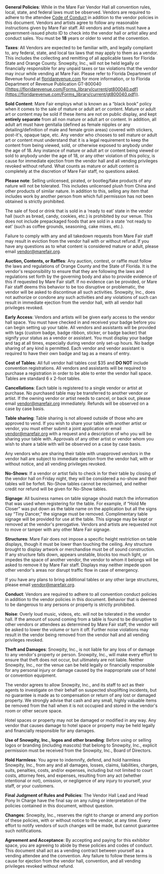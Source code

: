 **General Policies**: While in the Mare Fair Vendor Hall all convention rules, local, state, and federal laws must be observed. Vendors are required to adhere to the attendee [Code of Conduct](Code%20of%20Conduct.md) in addition to the vendor policies in this document. Vendors and artists agree to follow any reasonable instructions given by Mare Fair staff. All vendors and artists must have a government-issued photo ID to check into the vendor hall or artist alley and conduct sales. You must be **18** years or older to vend at the convention.

**Taxes**: All Vendors are expected to be familiar with, and legally compliant to, any federal, state, and local tax laws that may apply to them as a vendor. This includes the collecting and remitting of all applicable taxes for Florida State and Orange County. Snowpity, Inc., will not be held legally or financially responsible for any unpaid taxes or tax violations that the vendor may incur while vending at Mare Fair. Please refer to Florida Department of Revenue found at [floridarevenue.com](https://floridarevenue.com/) for more information, or to Florida Department of Revenue Publication GT-800040 ([https://floridarevenue.com/Forms_library/current/gt800040.pdf](https://floridarevenue.com/Forms_library/current/gt800040.pdf)).

**Sold Content**: Mare Fair employs what is known as a “black book” policy when it comes to the sale of mature or adult art or content. Mature or adult art or content may be sold if these items are not on public display, and kept **entirely separate** from all non mature or adult art or content. In addition, all adult art must have genitalia (defined as female nipples or any detailing/definition of male and female groin areas) covered with stickers, post-it's, opaque tape, etc. Any vendor who chooses to sell mature or adult art or content must understand that it is a legal requirement to keep the content from being viewed, sold, or otherwise exposed to anybody under the age of 18. Any instance of mature or adult art or content being viewed or sold to anybody under the age of 18, or any other violation of this policy, is cause for immediate ejection from the vendor hall and all vending privileges revoked without refund. What counts as mature or adult content is completely at the discretion of Mare Fair staff, no questions asked.

**Please note**: Selling unlicensed, pirated, or bootleg/fake products of any nature will not be tolerated. This includes unlicensed plush from China and other products of similar nature. In addition to this, selling any item that includes work by another person from which full permission has not been obtained is strictly prohibited.

The sale of food or drink that is sold in a ‘ready to eat’ state in the vendor hall (such as bread, candy, cookies, etc.) is prohibited by our venue. This does not include prepackaged foods that are sold in a state ‘not ready to eat' (such as coffee grounds, seasoning, cake mixes, etc.).

Failure to comply with any and all takedown requests from Mare Fair staff may result in eviction from the vendor hall with or without refund. If you have any questions as to what content is considered mature or adult, please email [vendor@marefair.org](mailto:vendor@marefair.org).

**Auction, Contents, or Raffles**: Any auction, contest, or raffle must follow the laws and regulations of Orange County and the State of Florida. It is the vendor's responsibility to ensure that they are following the laws and regulations set forth by the governing body and also to provide evidence of this if requested by Mare Fair staff. If no evidence can be provided, or Mare Fair staff deems this behavior to be too disruptive or problematic, the vendor will be asked to discontinue all such activities. Snowpity, Inc., does not authorize or condone any such activities and any violations of such can result in immediate ejection from the vendor hall, with all vendor hall privileges revoked.

**Early Access**: Vendors and artists will be given early access to the vendor hall space. You must have checked in and received your badge before you can begin setting up your table. All vendors and assistants will be provided with tags (custom badge, badge ribbon, sticker, or badge backer) that signify your status as a vendor or assistant. You must display your badge and tag at all times, especially during vendor only set-up hours. No badge sharing of any kind is permitted. Each vendor and vendor assistant is required to have their own badge and tag as a means of entry.

**Cost of Tables**: All full vendor hall tables cost $35 and **DO NOT** include convention registrations. All vendors and assistants will be required to purchase a registration in order to be able to enter the vendor hall space. Tables are standard 6 x 2-foot tables.

**Cancellations**: Each table is registered to a single vendor or artist at purchase. No purchased table may be transferred to another vendor or artist. If the owning vendor or artist needs to cancel, or back out, please email [vendor@marefair.org](mailto:vendor@marefair.org) immediately. Refunds will be observed on a case by case basis.

**Table sharing**: Table sharing is not allowed outside of those who are approved to vend. If you wish to share your table with another artist or vendor, you must either submit a joint application or email [vendor@marefair.org](mailto:vendor@marefair.org) with a request and a description of who you will be sharing your table with. Approvals of any other artist or vendor whom you wish to share a table with will be observed on a case by case basis. 

Any vendors who are sharing their table with unapproved vendors in the vendor hall are subject to immediate ejection from the vendor hall, with or without notice, and all vending privileges revoked.

**No-Shows**: If a vendor or artist fails to check in for their table by closing of the vendor hall on Friday night, they will be considered a no-show and their tables will be forfeit. No-Show tables cannot be reclaimed, and neither credit nor refund will be given for No-Show tables.

**Signage**: All business names on table signage should match the information that was used when registering for the table. For example, if “Hold Me Closer” was put down as the table name on the application but all the signs say “Tiny Dancer,” the signage must be removed. Complimentary table signage will be provided for use at the table. This signage may be kept or removed at the vendor's prerogative. Vendors and artists are requested not to move or tamper with any other Mare Fair signage.

**Structures**: Mare Fair does not impose a specific height restriction on table displays, though it must be lower than touching the ceiling. Any structure brought to display artwork or merchandise must be of sound construction. If any structure falls down, appears unstable, blocks too much light, or impedes the space of another vendor, the vendor to whom it belongs will be asked to remove it by Mare Fair staff. Displays may neither impede upon other vendor's areas nor disrupt traffic flow in case of emergency.

If you have any plans to bring additional tables or any other large structures, please email [vendor@marefair.org](mailto:vendor@marefair.org).

**Conduct**: Vendors are required to adhere to all convention conduct policies in addition to the vendor policies in this document. Behavior that is deemed to be dangerous to any persons or property is strictly prohibited.

**Noise**: Overly loud music, videos, etc. will not be tolerated in the vendor hall. If the amount of sound coming from a table is found to be disruptive to other vendors or attendees as determined by Mare Fair staff, the vendor will be asked to lower the volume or turn it off. Further noise violations may result in the vendor being removed from the vendor hall and all vending privileges revoked.

**Theft and Damages**: Snowpity, Inc., is not liable for any loss of or damage to any vendor's property or person. Snowpity, Inc., will make every effort to ensure that theft does not occur, but ultimately are not liable. Neither Snowpity, Inc., nor the venue can be held legally or financially responsible for any personal injury or damage caused by the inappropriate use of hotel or convention equipment.

The vendor agrees to allow Snowpity, Inc., and its staff to act as their agents to investigate on their behalf on suspected shoplifting incidents, but no guarantee is made as to compensation or return of any lost or damaged property. We strongly advise that cash and any small, highly valuable items be removed from the hall when it is not occupied and stored in the vendor's room or other secure space. 

Hotel spaces or property may not be damaged or modified in any way. Any vendor that causes damage to hotel space or property may be held legally and financially responsible for any damages.

**Use of Snowpity, Inc., logos and other branding**: Before using or selling logos or branding (including mascots) that belong to Snowpity, Inc., explicit permission must be received from the Snowpity, Inc., Board of Directors.

**Hold Harmless**: You agree to indemnify, defend, and hold harmless Snowpity, Inc., from any and all damages, losses, claims, liabilities, charges, suits, penalties, costs, and/or expenses, including but not limited to court costs, attorney fees, and expenses, resulting from any act (whether intentional or not), omission, or negligence of any injury to yourself, your staff, or your customers.

**Final Judgment of Rules and Policies**: The Vendor Hall Lead and Head Pony In Charge have the final say on any ruling or interpretation of the policies contained in this document, without question.

**Changes**: Snowpity, Inc., reserves the right to change or amend any portion of these policies, with or without notice to the vendor, at any time. Every effort to notify vendors of such changes will be made, but cannot guarantee such notifications.

**Agreement and Acceptance**: By accepting and paying for this exhibitor space, you are agreeing to abide by these policies and codes of conduct. This document shall act as a vending contract between yourself as a vending attendee and the convention. Any failure to follow these terms is cause for ejection from the vendor hall, convention, and all vending privileges revoked without refund.
